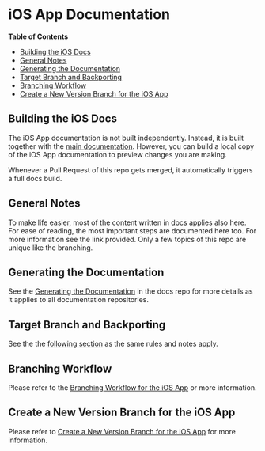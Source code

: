 # iOS App Documentation

**Table of Contents**

* [Building the iOS Docs](#building-the-ios-docs)
* [General Notes](#general-notes)
* [Generating the Documentation](#generating-the-documentation)
* [Target Branch and Backporting](#target-branch-and-backporting)
* [Branching Workflow](#branching-workflow)
* [Create a New Version Branch for the iOS App](#create-a-new-version-branch-for-the-ios-app)

## Building the iOS Docs

The iOS App documentation is not built independently. Instead, it is built together with the [main documentation](https://github.com/owncloud/docs/). However, you can build a local copy of the iOS App documentation to preview changes you are making.

Whenever a Pull Request of this repo gets merged, it automatically triggers a full docs build.

## General Notes

To make life easier, most of the content written in [docs](https://github.com/owncloud/docs#readme) applies also here. For ease of reading, the most important steps are documented here too. For more information see the link provided. Only a few topics of this repo are unique like the branching.

## Generating the Documentation

See the [Generating the Documentation](https://github.com/owncloud/docs#generating-the-documentation) in the docs repo for more details as it applies to all documentation repositories.

## Target Branch and Backporting

See the the [following section](https://github.com/owncloud/docs#target-branch-and-backporting) as the same rules and notes apply.

## Branching Workflow

Please refer to the [Branching Workflow for the iOS App](./docs/the-branching-workflow.md) or more information.

## Create a New Version Branch for the iOS App

Please refer to [Create a New Version Branch for the iOS App](./docs/new-version-branch.md) for more information.
